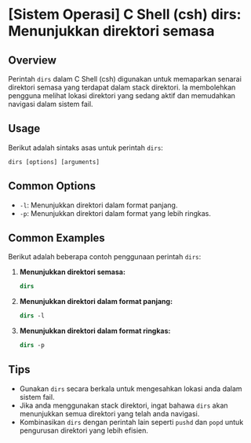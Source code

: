 # [Sistem Operasi] C Shell (csh) dirs: Menunjukkan direktori semasa

## Overview
Perintah `dirs` dalam C Shell (csh) digunakan untuk memaparkan senarai direktori semasa yang terdapat dalam stack direktori. Ia membolehkan pengguna melihat lokasi direktori yang sedang aktif dan memudahkan navigasi dalam sistem fail.

## Usage
Berikut adalah sintaks asas untuk perintah `dirs`:

```
dirs [options] [arguments]
```

## Common Options
- `-l`: Menunjukkan direktori dalam format panjang.
- `-p`: Menunjukkan direktori dalam format yang lebih ringkas.

## Common Examples
Berikut adalah beberapa contoh penggunaan perintah `dirs`:

1. **Menunjukkan direktori semasa:**
   ```csh
   dirs
   ```

2. **Menunjukkan direktori dalam format panjang:**
   ```csh
   dirs -l
   ```

3. **Menunjukkan direktori dalam format ringkas:**
   ```csh
   dirs -p
   ```

## Tips
- Gunakan `dirs` secara berkala untuk mengesahkan lokasi anda dalam sistem fail.
- Jika anda menggunakan stack direktori, ingat bahawa `dirs` akan menunjukkan semua direktori yang telah anda navigasi.
- Kombinasikan `dirs` dengan perintah lain seperti `pushd` dan `popd` untuk pengurusan direktori yang lebih efisien.